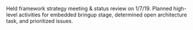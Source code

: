 Held framework strategy meeting & status review on 1/7/19. Planned high-level activities for embedded bringup stage, determined open architecture task, and prioritized issues.
